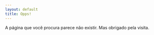 ```yaml
---
layout: default
title: Opps!
---
```


A página que você procura parece não existir.
Mas obrigado pela visita.